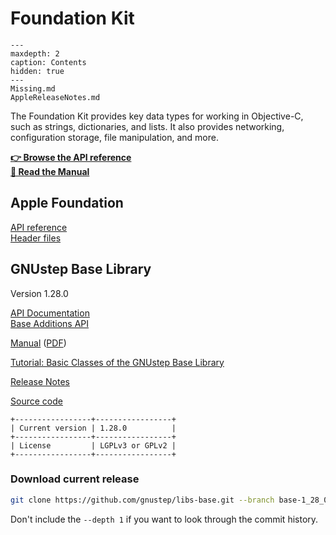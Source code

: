 # Foundation Kit

```{toctree}
---
maxdepth: 2
caption: Contents
hidden: true
---
Missing.md
AppleReleaseNotes.md
```

The Foundation Kit provides key data types for working in Objective-C, such as strings, dictionaries, and lists. It also provides networking, configuration storage, file manipulation, and more.

**<a href="../../../../RawHTML/Base/Reference/index.html">👉 Browse the API reference</a>**  
**<a href="../../../../RawHTML/Base/ProgrammingManual/gs-base/index.html">📖 Read the Manual</a>**

## Apple Foundation

[API reference](https://developer.apple.com/documentation/foundation?language=objc)  
[Header files](https://github.com/phracker/MacOSX-SDKs/tree/master/MacOSX11.3.sdk/System/Library/Frameworks/Foundation.framework/Versions/C/Headers)

## GNUstep Base Library
Version 1.28.0

<a href="../../../../RawHTML/Base/Reference/index.html">API Documentation</a>  
<a href="../../../../RawHTML/BaseAdditions/Reference/index.html">Base Additions API</a>  
<!-- [Command-Line Tools](Documentation/BaseTools/index.html) -->

<a href="../../../../RawHTML/Base/ProgrammingManual/gs-base/index.html">Manual</a> (<a href="../../../../RawHTML/Base/ProgrammingManual/gs-base.pdf">PDF</a>)

[Tutorial: Basic Classes of the GNUstep Base Library](https://web.archive.org/web/20211006234718if_/http://www.gnustep.it//nicola/Tutorials/BasicClasses/index.html)

<a href="../../../../RawHTML/Gui/ReleaseNotes/ReleaseNotes.html">Release Notes</a>

[Source code](https://github.com/gnustep/libs-base)

```{eval-rst}
+-----------------+-----------------+
| Current version | 1.28.0          |
+-----------------+-----------------+
| License         | LGPLv3 or GPLv2 |
+-----------------+-----------------+
```

### Download current release

```bash
git clone https://github.com/gnustep/libs-base.git --branch base-1_28_0 --depth 1
```
Don't include the `--depth 1` if you want to look through the commit history.